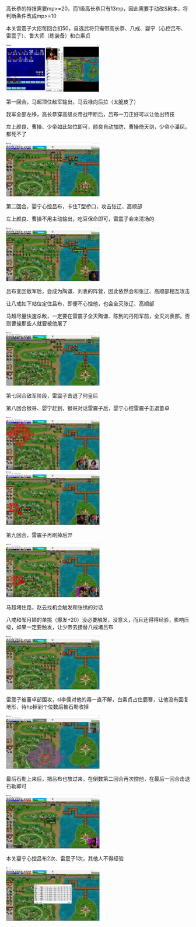 高长恭的特技需要mp>=20，而1级高长恭只有13mp，因此需要手动改S剧本，将判断条件改成mp>=10

本关雷震子大招每回合扣50，自选武将只需带高长恭、八戒、婴宁（心控吕布、雷震子）、鲁大师（练装备）和白素贞

<img src="https://raw.githubusercontent.com/Avanti1980/myth-of-three-kingdoms/master/img/10/01.jpg" style="zoom:25%;" />

第一回合，马超顶住敌军输出，马云禄向后拉（太脆皮了）

我军全部左移，高长恭穿高级炎帝战甲断后，吕布一刀正好可以让他出特技

左上颜良、曹操、少帝如此站位即可，颜良自动加防、曹操倚天剑，少帝小潘凤，都死不了

<img src="https://raw.githubusercontent.com/Avanti1980/myth-of-three-kingdoms/master/img/10/02.jpg" style="zoom:25%;" />

第二回合，婴宁心控吕布，卡住T型桥口，攻击张辽、高顺部

左上颜良、曹操不用主动输出，吃豆保命即可，雷震子会来清场的

<img src="https://raw.githubusercontent.com/Avanti1980/myth-of-three-kingdoms/master/img/10/03.jpg" style="zoom:25%;" />

吕布变回敌军后，会成为陶谦、刘表的阵营，因此依然会和张辽、高顺部相互攻击

让八戒如下站位定住吕布，即便不心控他，也会全灭张辽、高顺部

马超尽量快速杀敌，一定要在雷震子全灭陶谦、陈到的丹阳军前，全灭刘表部，否则曹操那些人就要被他屠了

<img src="https://raw.githubusercontent.com/Avanti1980/myth-of-three-kingdoms/master/img/10/04.jpg" style="zoom:25%;" />

第七回合敌军阶段，雷震子击退了何皇后

第八回合猴哥、婴宁赶到，猴哥对话雷震子后，婴宁心控雷震子击退董卓

<img src="https://raw.githubusercontent.com/Avanti1980/myth-of-three-kingdoms/master/img/10/05.jpg" style="zoom:25%;" />

<img src="https://raw.githubusercontent.com/Avanti1980/myth-of-three-kingdoms/master/img/10/06.jpg" style="zoom:25%;" />

第九回合，雷震子再刷掉后羿

<img src="https://raw.githubusercontent.com/Avanti1980/myth-of-three-kingdoms/master/img/10/07.jpg" style="zoom:25%;" />

马超堵住路，赵云找机会触发和张绣的对话

八戒和邹月颖的单挑（爆发+20）没必要触发，没意义，而且还得得经验，影响压级，如果一定要触发，让少帝去接替八戒堵吕布

<img src="https://raw.githubusercontent.com/Avanti1980/myth-of-three-kingdoms/master/img/10/08.jpg" style="zoom:25%;" />

雷震子被董卓部围攻，sl李儒对他的毒一直不解，白素贞占住鹿寨，让他没有回复地形，待hp掉到个位数后被石勒收掉

<img src="https://raw.githubusercontent.com/Avanti1980/myth-of-three-kingdoms/master/img/10/09.jpg" style="zoom:25%;" />

最后石勒上来后，把吕布也放过来，在倒数第二回合再次控他，在最后一回合击退石勒即可

<img src="https://raw.githubusercontent.com/Avanti1980/myth-of-three-kingdoms/master/img/10/10.jpg" style="zoom:25%;" />

本关婴宁心控吕布2次、雷震子1次，其他人不得经验

<img src="https://raw.githubusercontent.com/Avanti1980/myth-of-three-kingdoms/master/img/10/11.jpg" style="zoom:25%;" />
